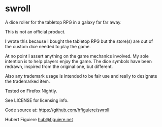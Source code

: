 swroll
======

A dice roller for the tabletop RPG in a galaxy far far away.

This is not an official product.

I wrote this because I bought the tabletop RPG but the store(s) are out of
the custom dice needed to play the game.

At no point I assert anything on the game mechanics involved. My sole
intention is to help players enjoy the game. The dice symbols have
been redrawn, inspired from the original one, but different.

Also any trademark usage is intended to be fair use and really to
designate the trademarked item.

Tested on Firefox Nightly.

See LICENSE for licensing info.

Code source at:
   https://github.com/hfiguiere/swroll

Hubert Figuiere <hub@figuiere.net>
